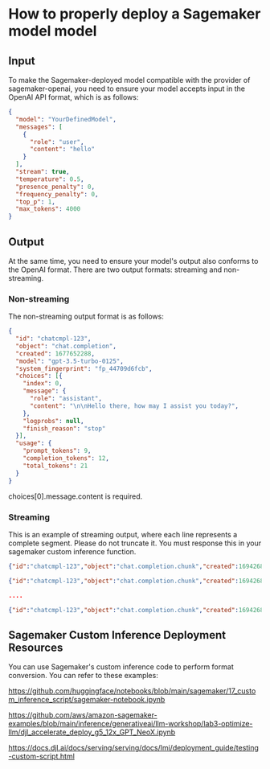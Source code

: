 # How to properly deploy a Sagemaker model model

## Input

To make the Sagemaker-deployed model compatible with the provider of sagemaker-openai, you need to ensure your model accepts input in the OpenAI API format, which is as follows:

```json
{
  "model": "YourDefinedModel",
  "messages": [
    {
      "role": "user",
      "content": "hello"
    }
  ],
  "stream": true,
  "temperature": 0.5,
  "presence_penalty": 0,
  "frequency_penalty": 0,
  "top_p": 1,
  "max_tokens": 4000
}
```

## Output


At the same time, you need to ensure your model's output also conforms to the OpenAI format. There are two output formats: streaming and non-streaming.


### Non-streaming

The non-streaming output format is as follows:

```json
{
  "id": "chatcmpl-123",
  "object": "chat.completion",
  "created": 1677652288,
  "model": "gpt-3.5-turbo-0125",
  "system_fingerprint": "fp_44709d6fcb",
  "choices": [{
    "index": 0,
    "message": {
      "role": "assistant",
      "content": "\n\nHello there, how may I assist you today?",
    },
    "logprobs": null,
    "finish_reason": "stop"
  }],
  "usage": {
    "prompt_tokens": 9,
    "completion_tokens": 12,
    "total_tokens": 21
  }
}
```

choices[0].message.content is required.


### Streaming


This is an example of streaming output, where each line represents a complete segment. Please do not truncate it. You must response this in your sagemaker custom inference function.


```json
{"id":"chatcmpl-123","object":"chat.completion.chunk","created":1694268190,"model":"gpt-3.5-turbo-0125", "system_fingerprint": "fp_44709d6fcb", "choices":[{"index":0,"delta":{"role":"assistant","content":""},"logprobs":null,"finish_reason":null}]}

{"id":"chatcmpl-123","object":"chat.completion.chunk","created":1694268190,"model":"gpt-3.5-turbo-0125", "system_fingerprint": "fp_44709d6fcb", "choices":[{"index":0,"delta":{"content":"Hello"},"logprobs":null,"finish_reason":null}]}

....

{"id":"chatcmpl-123","object":"chat.completion.chunk","created":1694268190,"model":"gpt-3.5-turbo-0125", "system_fingerprint": "fp_44709d6fcb", "choices":[{"index":0,"delta":{},"logprobs":null,"finish_reason":"stop"}]}        
```

## Sagemaker Custom Inference Deployment Resources

You can use Sagemaker's custom inference code to perform format conversion. You can refer to these examples:


<https://github.com/huggingface/notebooks/blob/main/sagemaker/17_custom_inference_script/sagemaker-notebook.ipynb>

<https://github.com/aws/amazon-sagemaker-examples/blob/main/inference/generativeai/llm-workshop/lab3-optimize-llm/djl_accelerate_deploy_g5_12x_GPT_NeoX.ipynb>

<https://docs.djl.ai/docs/serving/serving/docs/lmi/deployment_guide/testing-custom-script.html>


